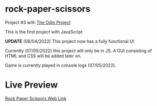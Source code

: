 # rock-paper-scissors

Project #3 with [The Odin Project](http://theodinproject.com)

This is the first project with JavaScript

**UPDATE** (08/04/2022) This project now has a fully functional UI

Currently (07/05/2022) this project will only be in JS.
A GUI consisting of HTML and CSS will be added later on.

Game is currently played in console logs (07/05/2022).

# Live Preview
[Rock Paper Scissors Web Link](https://nainsworth.github.io/rock-paper-scissors/)